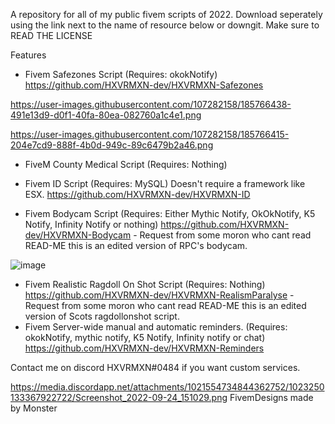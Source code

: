 A repository for all of my public fivem scripts of 2022.
Download seperately using the link next to the name of resource below or downgit.
Make sure to READ THE LICENSE

Features  
  
  - Fivem Safezones Script (Requires: okokNotify)
    https://github.com/HXVRMXN-dev/HXVRMXN-Safezones
 
  https://user-images.githubusercontent.com/107282158/185766438-491e13d9-d0f1-40fa-80ea-082760a1c4e1.png


  https://user-images.githubusercontent.com/107282158/185766415-204e7cd9-888f-4b0d-949c-89c6479b2a46.png

  
  - FiveM County Medical Script (Requires: Nothing)
 
 
 - Fivem ID Script (Requires: MySQL) Doesn't require a framework like ESX.
  https://github.com/HXVRMXN-dev/HXVRMXN-ID
  
 
 
 
 - Fivem Bodycam Script (Requires: Either Mythic Notify, OkOkNotify, K5 Notify, Infinity Notify or nothing)
https://github.com/HXVRMXN-dev/HXVRMXN-Bodycam
       - Request from some moron who cant read READ-ME this is an edited version of RPC's bodycam. 

![image](https://user-images.githubusercontent.com/107282158/185765783-7a92a0d0-32cf-458e-91e6-3adeff741847.png)
 



- Fivem Realistic Ragdoll On Shot Script (Requires: Nothing)
  https://github.com/HXVRMXN-dev/HXVRMXN-RealismParalyse
      - Request from some moron who cant read READ-ME this is an edited version of Scots ragdollonshot script. 
- Fivem Server-wide manual and automatic reminders.  (Requires: okokNotify, mythic notify, K5 Notify, Infinity notify or chat)
  https://github.com/HXVRMXN-dev/HXVRMXN-Reminders

Contact me on discord HXVRMXN#0484 if you want custom services.


https://media.discordapp.net/attachments/1021554734844362752/1023250133367922722/Screenshot_2022-09-24_151029.png
FivemDesigns made by Monster
